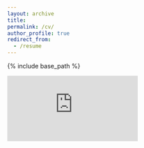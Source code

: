 ```yaml
---
layout: archive
title:
permalink: /cv/
author_profile: true
redirect_from:
  - /resume
---
```


{% include base_path %}

<embed src="https://github.com/ethanjyoung/ethanjyoung.github.io/raw/master/files/CV.pdf" type="application/pdf" />
